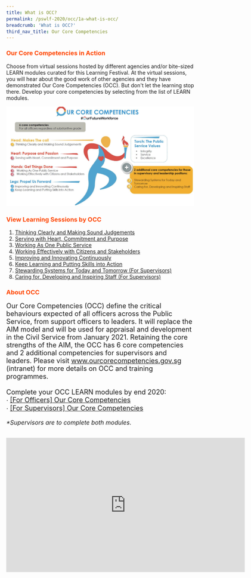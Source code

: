 ```yaml
---
title: What is OCC?
permalink: /pswlf-2020/occ/1a-what-is-occ/
breadcrumb: 'What is OCC?'
third_nav_title: Our Core Competencies
---
```

### <font color="orangered"><b>Our Core Competencies in Action</b></font>
Choose from virtual sessions hosted by different agencies and/or bite-sized LEARN modules curated for this Learning Festival. At the virtual sessions, you will hear about the good work of other agencies and they have demonstrated Our Core Competencies (OCC). But don't let the learning stop there. Develop your core competencies by selecting from the list of LEARN modules. 

![OCC Running Man](/images/occrunningman.png)

### <font color="orangered"><b>View Learning Sessions by OCC</b></font>
1. <a href="/pswlf-2020/occ/1b-occ1">Thinking Clearly and Making Sound Judgements</a><br>
2. <a href="/pswlf-2020/occ/1c-occ2">Serving with Heart, Commitment and Purpose</a><br>
3. <a href="/pswlf-2020/occ/1d-occ3">Working As One Public Service</a><br>
4. <a href="/pswlf-2020/occ/1e-occ4">Working Effectively with Citizens and Stakeholders</a><br>
5. <a href="/pswlf-2020/occ/1f-occ5">Improving and Innovating Continuously</a><br>
6. <a href="/pswlf-2020/occ/1g-occ6">Keep Learning and Putting Skills into Action</a><br>
7. <a href="/pswlf-2020/occ/1h-occ7">Stewarding Systems for Today and Tomorrow (For Supervisors)</a><br>
8. <a href="/pswlf-2020/occ/1i-occ8">Caring for, Developing and Inspiring Staff (For Supervisors)</a><br>

### <font color="orangered"><b>About OCC</b></font>
<font size="4.5"> Our Core Competencies (OCC) define the critical behaviours expected of all officers across the Public Service, from support officers to leaders. It will replace the AIM model and will be used for appraisal and development in the Civil Service from January 2021. Retaining the core strengths of the AIM, the OCC has 6 core competencies and 2 additional competencies for supervisors and leaders. Please visit www.ourcorecompetencies.gov.sg (intranet) for more details on OCC and training programmes.
		    <br><br> Complete your OCC LEARN modules by end 2020:<br>
∙ <a href="https://www.learn.gov.sg/dlp/student/course/143239">[For Officers] Our Core Competencies</a><br>
∙ <a href="https://www.learn.gov.sg/dlp/student/course/163954">[For Supervisors] Our Core Competencies</a><br></font><br>
	    <font size="3"><i>*Supervisors are to complete both modules.</i></font>
<br>
<br>	
<div class="resp-container">
	<iframe title="vimeo-player" src="https://player.vimeo.com/video/448413622" width="640" height="360" frameborder="0" allowfullscreen></iframe>
	    </div>

